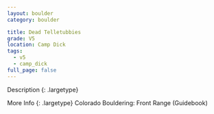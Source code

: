 ```yaml
---
layout: boulder
category: boulder

title: Dead Telletubbies
grade: V5
location: Camp Dick
tags:
  - v5
  - camp_dick
full_page: false
---
```


Description
{: .largetype}


More Info
{: .largetype}
Colorado Bouldering: Front Range (Guidebook)
